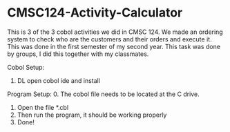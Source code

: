 # CMSC124-Activity-Calculator
This is 3 of the 3 cobol activities we did in CMSC 124. We made an ordering system to check who are the customers and their orders and execute it. This was done in the first semester of my second year. This task was done by groups, I did this together with my classmates.

Cobol Setup:
1. DL open cobol ide and install

Program Setup:
0. The cobol file needs to be located at the C drive.
1. Open the file *.cbl
2. Then run the program, it should be working properly
6. Done!
